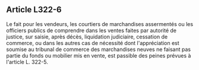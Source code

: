 Article L322-6
----
Le fait pour les vendeurs, les courtiers de marchandises assermentés ou les
officiers publics de comprendre dans les ventes faites par autorité de justice,
sur saisie, après décès, liquidation judiciaire, cessation de commerce, ou dans
les autres cas de nécessité dont l'appréciation est soumise au tribunal de
commerce des marchandises neuves ne faisant pas partie du fonds ou mobilier mis
en vente, est passible des peines prévues à l'article L. 322-5.
